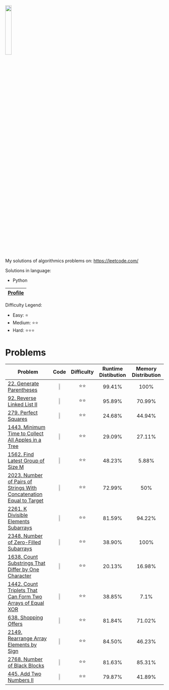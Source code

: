 # <img src="https://leetcode.com/static/webpack_bundles/images/logo-dark.e99485d9b.svg"  width="20%" height="20%"></img>
My solutions of algorithmics problems on: https://leetcode.com/

Solutions in language:
* Python

[Leetcode Profile]:https://leetcode.com/user2261gr/

| [Profile][Leetcode Profile]   |
|-------------------------------|

Difficulty Legend:
* Easy: ⭐
* Medium: ⭐⭐
* Hard: ⭐⭐⭐


# Problems

[22. Generate Parentheses]: https://leetcode.com/problems/generate-parentheses/
[92. Reverse Linked List II]: https://leetcode.com/problems/reverse-linked-list-ii/
[279. Perfect Squares]: https://leetcode.com/problems/perfect-squares/
[1443. Minimum Time to Collect All Apples in a Tree]: https://leetcode.com/problems/minimum-time-to-collect-all-apples-in-a-tree/
[1562. Find Latest Group of Size M]: https://leetcode.com/problems/find-latest-group-of-size-m/
[2023. Number of Pairs of Strings With Concatenation Equal to Target]: https://leetcode.com/problems/number-of-pairs-of-strings-with-concatenation-equal-to-target/
[2261. K Divisible Elements Subarrays]: https://leetcode.com/problems/k-divisible-elements-subarrays/
[2348. Number of Zero-Filled Subarrays]: https://leetcode.com/problems/number-of-zero-filled-subarrays/
[1638. Count Substrings That Differ by One Character]: https://leetcode.com/problems/count-substrings-that-differ-by-one-character/
[1442. Count Triplets That Can Form Two Arrays of Equal XOR]: https://leetcode.com/problems/count-triplets-that-can-form-two-arrays-of-equal-xor/
[638. Shopping Offers]: https://leetcode.com/problems/shopping-offers/
[2149. Rearrange Array Elements by Sign]: https://leetcode.com/problems/rearrange-array-elements-by-sign/
[2768. Number of Black Blocks]: https://leetcode.com/problems/number-of-black-blocks/
[445. Add Two Numbers II]: https://leetcode.com/problems/add-two-numbers-ii/


| Problem |                                                                                                                                                         Code                                                                                                                                                         |     Difficulty      | Runtime Distibution | Memory Distribution |
|---------|:--------------------------------------------------------------------------------------------------------------------------------------------------------------------------------------------------------------------------------------------------------------------------------------------------------------------:|:-------------------:|:-------------------:|:-------------------:|
|[22. Generate Parentheses]|                         <a href="https://github.com/bartlomiej-niemiec/leetcode-solutions/blob/main/Python/22.%20Generate%20Parentheses/generate_parentheses.py"><img src="https://upload.wikimedia.org/wikipedia/commons/c/c3/Python-logo-notext.svg"  width="30%" height="30%"></img></a>                          |     ⭐⭐   |       99.41%        |        100%         |
|[92. Reverse Linked List II]|                      <a href="https://github.com/bartlomiej-niemiec/leetcode-solutions/blob/main/Python/92.%20Reverse%20Linked%20List%20II/reverse_linkedlist_ii.py"><img src="https://upload.wikimedia.org/wikipedia/commons/c/c3/Python-logo-notext.svg"  width="30%" height="30%"></img></a>                      | ⭐⭐ |       95.89%        |       70.99%        |
|[279. Perfect Squares]|                                <a href="https://github.com/bartlomiej-niemiec/leetcode-solutions/blob/main/Python/279.%20Perfect%20Squares/numSquares.py"><img src="https://upload.wikimedia.org/wikipedia/commons/c/c3/Python-logo-notext.svg"  width="30%" height="30%"></img></a>                                 | ⭐⭐ |       24.68%        |       44.94%        |
|[1443. Minimum Time to Collect All Apples in a Tree]|           <a href="https://github.com/bartlomiej-niemiec/leetcode-solutions/blob/main/Python/1443.%20Minimum%20Time%20to%20Collect%20All%20Apples%20in%20a%20Tree/min_time.py"><img src="https://upload.wikimedia.org/wikipedia/commons/c/c3/Python-logo-notext.svg"  width="30%" height="30%"></img></a>            | ⭐⭐ |       29.09%        |       27.11%        |
|[1562. Find Latest Group of Size M]|                   <a href="https://github.com/bartlomiej-niemiec/leetcode-solutions/blob/main/Python/1562.%20Find%20Latest%20Group%20of%20Size%20M/find_latest_step.py"><img src="https://upload.wikimedia.org/wikipedia/commons/c/c3/Python-logo-notext.svg"  width="30%" height="30%"></img></a>                   | ⭐⭐ |       48.23%        |        5.88%        |
|[2023. Number of Pairs of Strings With Concatenation Equal to Target]| <a href="https://github.com/bartlomiej-niemiec/leetcode-solutions/blob/main/Python/2023.%20Number%20of%20Pairs%20of%20Strings%20With%20Concatenation%20Equal%20to%20Target/numOfPairs.py"><img src="https://upload.wikimedia.org/wikipedia/commons/c/c3/Python-logo-notext.svg"  width="30%" height="30%"></img></a> | ⭐⭐ |       72.99%        |         50%         |
|[2261. K Divisible Elements Subarrays]|            <a href="https://github.com/bartlomiej-niemiec/leetcode-solutions/blob/main/Python/2261.%20K%20Divisible%20Elements%20Subarrays/k_divisible_elements_subarrays.py"><img src="https://upload.wikimedia.org/wikipedia/commons/c/c3/Python-logo-notext.svg"  width="30%" height="30%"></img></a>             | ⭐⭐ |       81.59%        |       94.22%        |
|[2348. Number of Zero-Filled Subarrays]|                 <a href="https://github.com/bartlomiej-niemiec/leetcode-solutions/blob/main/Python/2348.%20Number%20of%20Zero-Filled%20Subarrays/zero_filled_subarays.py"><img src="https://upload.wikimedia.org/wikipedia/commons/c/c3/Python-logo-notext.svg"  width="30%" height="30%"></img></a>                 | ⭐⭐ |       38.90%        |        100%         |
|[1638. Count Substrings That Differ by One Character]|         <a href="https://github.com/bartlomiej-niemiec/leetcode-solutions/blob/main/Python/1638.%20Count%20Substrings%20That%20Differ%20by%20One%20Character/countSubstrings.py"><img src="https://upload.wikimedia.org/wikipedia/commons/c/c3/Python-logo-notext.svg"  width="30%" height="30%"></img></a>          | ⭐⭐ |       20.13%        |       16.98%        |
|[1442. Count Triplets That Can Form Two Arrays of Equal XOR]|         <a href="https://github.com/bartlomiej-niemiec/leetcode-solutions/blob/1442_python/Python/1442.%20Count%20Triplets%20That%20Can%20Form%20Two%20Arrays%20of%20Equal%20XOR/countTriplets.py"><img src="https://upload.wikimedia.org/wikipedia/commons/c/c3/Python-logo-notext.svg"  width="30%" height="30%"></img></a>          | ⭐⭐ |       38.85%        |        7.1%         |
|[638. Shopping Offers]|         <a href="https://github.com/bartlomiej-niemiec/leetcode-solutions/blob/638_python/Python/638.%20Shopping%20Offers/shoppingOffers.py"><img src="https://upload.wikimedia.org/wikipedia/commons/c/c3/Python-logo-notext.svg"  width="30%" height="30%"></img></a>          | ⭐⭐ |       81.84%        |       71.02%        |
|[2149. Rearrange Array Elements by Sign]|         <a href="https://github.com/bartlomiej-niemiec/leetcode-solutions/blob/2149_python/Python/2149.%20Rearrange%20Array%20Elements%20by%20Sign/rearrangeArray.py"><img src="https://upload.wikimedia.org/wikipedia/commons/c/c3/Python-logo-notext.svg"  width="30%" height="30%"></img></a>          | ⭐⭐ |       84.50%        |       46.23%        |
|[2768. Number of Black Blocks]|         <a href="https://github.com/bartlomiej-niemiec/leetcode-solutions/blob/2768_python/Python/2768.%20Number%20of%20Black%20Blocks/countBlackBlocks.py"><img src="https://upload.wikimedia.org/wikipedia/commons/c/c3/Python-logo-notext.svg"  width="30%" height="30%"></img></a>          | ⭐⭐ |       81.63%        |       85.31%        |
|[445. Add Two Numbers II]|         <a href="https://github.com/bartlomiej-niemiec/leetcode-solutions/blob/445_python/Python/445.%20Add%20Two%20Numbers%20II/addTwoNumbersII.py"><img src="https://upload.wikimedia.org/wikipedia/commons/c/c3/Python-logo-notext.svg"  width="30%" height="30%"></img></a>          | ⭐⭐ |       79.87%        |       41.89%        |